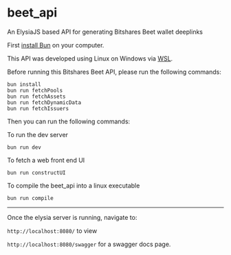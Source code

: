 # beet_api
An ElysiaJS based API for generating Bitshares Beet wallet deeplinks

First [install Bun](https://bun.sh/docs/installation) on your computer.

This API was developed using Linux on Windows via [WSL](https://learn.microsoft.com/en-us/windows/wsl/install).

Before running this Bitshares Beet API, please run the following commands:

```
bun install
bun run fetchPools
bun run fetchAssets
bun run fetchDynamicData
bun run fetchIssuers
```

Then you can run the following commands:

To run the dev server

`bun run dev`

To fetch a web front end UI

`bun run constructUI`

To compile the beet_api into a linux executable

`bun run compile`

---

Once the elysia server is running, navigate to:

`http://localhost:8080/` to view 

`http://localhost:8080/swagger` for a swagger docs page.